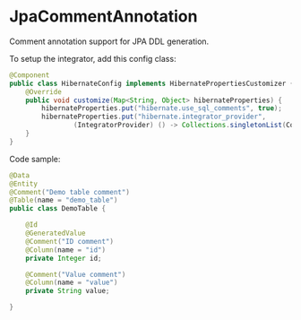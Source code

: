 # JpaCommentAnnotation
Comment annotation support for JPA DDL generation.

To setup the integrator, add this config class:
```java
@Component
public class HibernateConfig implements HibernatePropertiesCustomizer {
    @Override
    public void customize(Map<String, Object> hibernateProperties) {
        hibernateProperties.put("hibernate.use_sql_comments", true);
        hibernateProperties.put("hibernate.integrator_provider",
                (IntegratorProvider) () -> Collections.singletonList(CommentIntegrator.INSTANCE));
    }
}
```
Code sample:
```java
@Data
@Entity
@Comment("Demo table comment")
@Table(name = "demo_table")
public class DemoTable {

    @Id
    @GeneratedValue
    @Comment("ID comment")
    @Column(name = "id")
    private Integer id;

    @Comment("Value comment")
    @Column(name = "value")
    private String value;

}
```
